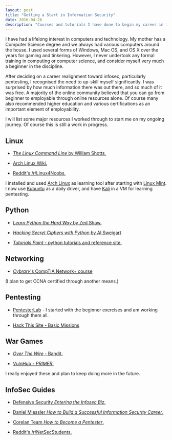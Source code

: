 ```yaml
---
layout: post
title: "Getting a Start in Information Security"
date: 2016-04-26
description: "Courses and tutorials I have done to begin my career in information security."
---
```


I have had a lifelong interest in computers and technology. My mother has a Computer Science degree and we always had various computers around the house. I used several forms of Windows, Mac OS, and OS X over the years for gaming and tinkering. However, I never undertook any formal training in computing or computer science, and consider myself very much a beginner in the discipline. 


After deciding on a career realignment toward infosec, particularly pentesting, I recognised the need to up-skill myself significantly. I was surprised by how much information there was out there, and so much of it was free. A majority of the online community believed that you can go from beginner to employable through online resources alone. Of course many also recommended higher education and various certifications as an important element of employability. 


I will list some major resources I worked through to start me on my ongoing journey. Of course this is still a work in progress.


## Linux

+ [*The Linux Command Line* by William Shotts.](http://linuxcommand.org/tlcl.php)

+ [Arch Linux Wiki.](https://wiki.archlinux.org/)

+ [Reddit's /r/Linux4Noobs.](https://www.reddit.com/r/linux4noobs/)

I installed and used [Arch Linux](https://www.archlinux.org/) as learning tool after starting with [Linux Mint](https://www.linuxmint.com/). I now use [Kubuntu](http://www.kubuntu.org/) as a daily driver, and have [Kali](https://www.kali.org/) in a VM for learning pentesting.


## Python

+ [*Learn Python the Hard Way* by Zed Shaw.](http://learnpythonthehardway.org/)

+ [*Hacking Secret Ciphers with Python* by Al Sweigart](https://inventwithpython.com/hacking/)

+ [*Tutorials Point* - python tutorials and reference site.](http://www.tutorialspoint.com/python/index.htm)


## Networking

+ [*Cybrary*'s CompTIA Network+ course](https://www.cybrary.it/course/comptia-network-plus/)

(I plan to get CCNA certified through another means.)


## Pentesting

+ [PentesterLab](https://pentesterlab.com/individuals) - I started with the beginner exercises and am working through them all.

+ [Hack This Site - Basic Missions](https://www.hackthissite.org/)


## War Games

+ [*Over The Wire* - Bandit.](http://overthewire.org/wargames/)

+ [VulnHub - *PRIMER*.](https://www.vulnhub.com/entry/primer-101,136/)

I really enjoyed these and plan to keep doing more in the future.


## InfoSec Guides

+ [Defensive Security *Entering the Infosec Biz*.](http://www.defensivesecurity.org/entering-information-security-industry/)

+ [Daniel Miessler *How to Build a Successful Information Security Career*.](https://danielmiessler.com/blog/build-successful-infosec-career/)

+ [Corelan Team *How to Become a Pentester*.](https://www.corelan.be/index.php/2015/10/13/how-to-become-a-pentester/)

+ [Reddit's /r/NetSecStudents.](https://www.reddit.com/r/netsecstudents)

